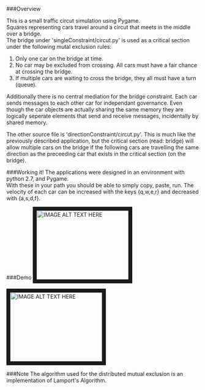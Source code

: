 ###Overview

This is a small traffic circut simulation using Pygame.  
Squares representing cars travel around a circut that meets in the middle over a bridge.  
The bridge under 'singleConstraint/circut.py' is used as a critical section under the following mutal exclusion rules:
1. Only one car on the bridge at time.
2. No car may be excluded from crossing. All cars must have a fair chance at crossing the bridge. 
3. If multiple cars are waiting to cross the bridge, they all must have a turn (queue).

Additionally there is no central mediation for the bridge constraint.  Each car sends messages to each other car 
for independant governance.  Even though the car objects are actually sharing the same memory they are logically 
seperate elements that send and receive messages, incidentally by shared memory.

The other source file is 'directionConstraint/circut.py'.  This is much like the previously described application, but 
the critical section (read: bridge) will allow multiple cars on the bridge if the following cars are travelling the 
same direction as the preceeding car that exists in the critical section (on the bridge).  

###Working it!
The applications were designed in an environment with python 2.7, and Pygame.  
With these in your path you should be able to simply copy, paste, run.  The velocity of each car can be increased 
with the keys {q,w,e,r} and decreased with {a,s,d,f}.  

###Demo
<a href="http://youtu.be/c1yVRJdhkXA" target="_blank"><img src="https://www.youtube.com/upload_thumbnail?v=c1yVRJdhkXA&t=hqdefault&ts=1421797793461" 
alt="IMAGE ALT TEXT HERE" width="240" height="180" border="10" /></a>

<a href="http://youtu.be/nHkTzj4LNUU" target="_blank"><img src="https://www.youtube.com/upload_thumbnail?v=nHkTzj4LNUU&t=hqdefault&ts=1421798304651" 
alt="IMAGE ALT TEXT HERE" width="240" height="180" border="10" /></a>


###Note
The algorithm used for the distributed mutual exclusion is an implementation of Lamport's Algorithm.